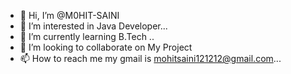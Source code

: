 - 👋 Hi, I’m @M0HIT-SAINI
- 👀 I’m interested in Java Developer...
- 🌱 I’m currently learning B.Tech ..
- 💞️ I’m looking to collaborate on My Project
- 📫 How to reach me my gmail is mohitsaini121212@gmail.com...

<!---
M0HIT-SAINI/M0HIT-SAINI is a ✨ special ✨ repository because its `README.md` (this file) appears on your GitHub profile.
You can click the Preview link to take a look at your changes.
--->
